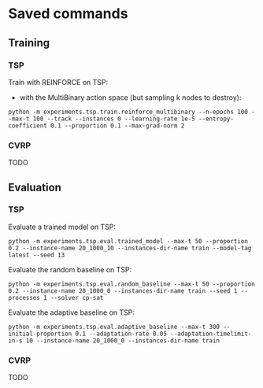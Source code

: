 # Saved commands

## Training

### TSP
Train with REINFORCE on TSP:

- with the MultiBinary action space (but sampling k nodes to destroy):
```
python -m experiments.tsp.train.reinforce_multibinary --n-epochs 100 --max-t 100 --track --instances 0 --learning-rate 1e-5 --entropy-coefficient 0.1 --proportion 0.1 --max-grad-norm 2
```

### CVRP
TODO

## Evaluation

### TSP
Evaluate a trained model on TSP:
```
python -m experiments.tsp.eval.trained_model --max-t 50 --proportion 0.2 --instance-name 20_1000_10 --instances-dir-name train --model-tag latest --seed 13
```

Evaluate the random baseline on TSP:
```
python -m experiments.tsp.eval.random_baseline --max-t 50 --proportion 0.2 --instance-name 20_1000_0 --instances-dir-name train --seed 1 --processes 1 --solver cp-sat
```

Evaluate the adaptive baseline on TSP:
```
python -m experiments.tsp.eval.adaptive_baseline --max-t 300 --initial-proportion 0.1 --adaptation-rate 0.05 --adaptation-timelimit-in-s 10 --instance-name 20_1000_0 --instances-dir-name train
```

### CVRP
TODO